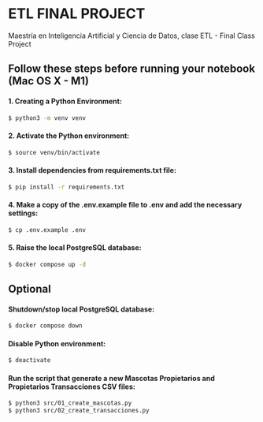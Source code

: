 # ETL FINAL PROJECT
Maestría en Inteligencia Artificial y Ciencia de Datos, clase ETL - Final Class Project

## Follow these steps before running your notebook (Mac OS X - M1)


#### 1. Creating a Python Environment:
```bash
$ python3 -m venv venv
```

#### 2. Activate the Python environment:
```bash
$ source venv/bin/activate
```

#### 3. Install dependencies from requirements.txt file:
```bash
$ pip install -r requirements.txt
```

#### 4. Make a copy of the .env.example file to .env and add the necessary settings:
```bash
$ cp .env.example .env
```

#### 5. Raise the local PostgreSQL database:
```bash
$ docker compose up -d
```

## Optional

#### Shutdown/stop local PostgreSQL database:
```bash
$ docker compose down
```

#### Disable Python environment:
```bash
$ deactivate
```

#### Run the script that generate a new Mascotas Propietarios and Propietarios Transacciones CSV files:
```bash
$ python3 src/01_create_mascotas.py
$ python3 src/02_create_transacciones.py
```